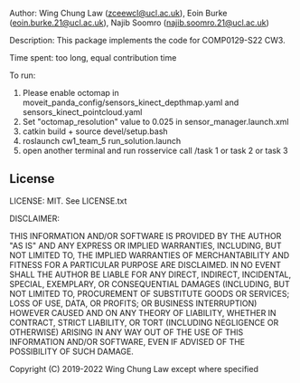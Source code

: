 Author: Wing Chung Law (zceewcl@ucl.ac.uk), Eoin Burke (eoin.burke.21@ucl.ac.uk), Najib Soomro (najib.soomro.21@ucl.ac.uk)

Description: This package implements the code for COMP0129-S22 CW3.

Time spent: too long, equal contribution time

To run: 
1) Please enable octomap in moveit_panda_config/sensors_kinect_depthmap.yaml and sensors_kinect_pointcloud.yaml
2) Set "octomap_resolution" value to 0.025 in sensor_manager.launch.xml
3) catkin build + source devel/setup.bash
4) roslaunch cw1_team_5 run_solution.launch
5) open another terminal and run rosservice call /task 1 or task 2 or task 3

## License
LICENSE: MIT.  See LICENSE.txt

DISCLAIMER:

THIS INFORMATION AND/OR SOFTWARE IS PROVIDED BY THE AUTHOR "AS IS" AND ANY
EXPRESS OR IMPLIED WARRANTIES, INCLUDING, BUT NOT LIMITED TO, THE IMPLIED
WARRANTIES OF MERCHANTABILITY AND FITNESS FOR A PARTICULAR PURPOSE ARE
DISCLAIMED. IN NO EVENT SHALL THE AUTHOR BE LIABLE FOR ANY DIRECT, INDIRECT,
INCIDENTAL, SPECIAL, EXEMPLARY, OR CONSEQUENTIAL DAMAGES (INCLUDING, BUT NOT
LIMITED TO, PROCUREMENT OF SUBSTITUTE GOODS OR SERVICES; LOSS OF USE, DATA, OR
PROFITS; OR BUSINESS INTERRUPTION) HOWEVER CAUSED AND ON ANY THEORY OF
LIABILITY, WHETHER IN CONTRACT, STRICT LIABILITY, OR TORT (INCLUDING NEGLIGENCE
OR OTHERWISE) ARISING IN ANY WAY OUT OF THE USE OF THIS INFORMATION AND/OR
SOFTWARE, EVEN IF ADVISED OF THE POSSIBILITY OF SUCH DAMAGE.

Copyright (C) 2019-2022 Wing Chung Law except where specified
